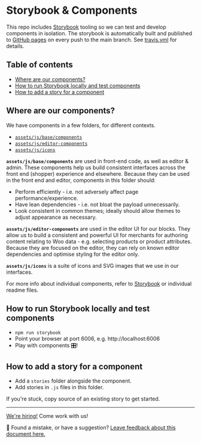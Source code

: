 # Storybook & Components <!-- omit in toc -->

This repo includes [Storybook](https://storybook.js.org) tooling so we can test and develop components in isolation. The storybook is automatically built and published to [GitHub pages](https://woocommerce.github.io/woocommerce-gutenberg-products-block/) on every push to the main branch. See [travis.yml](https://github.com/woocommerce/woocommerce-gutenberg-products-block/blob/trunk/.travis.yml) for details.

## Table of contents <!-- omit in toc -->

- [Where are our components?](#where-are-our-components)
- [How to run Storybook locally and test components](#how-to-run-storybook-locally-and-test-components)
- [How to add a story for a component](#how-to-add-a-story-for-a-component)
## Where are our components?

We have components in a few folders, for different contexts.

- [`assets/js/base/components`](https://github.com/woocommerce/woocommerce-gutenberg-products-block/tree/trunk/assets/js/base/components)
- [`assets/js/editor-components`](https://github.com/woocommerce/woocommerce-gutenberg-products-block/tree/trunk/assets/js/editor-components)
- [`assets/js/icons`](https://github.com/woocommerce/woocommerce-gutenberg-products-block/tree/trunk/assets/js/icons)

__`assets/js/base/components`__ are used in front-end code, as well as editor & admin.
These components help us build consistent interfaces across the front end (shopper) experience and elsewhere.
Because they can be used in the front end and editor, components in this folder should:

-  Perform efficiently - i.e. not adversely affect page performance/experience.
-  Have lean dependencies - i.e. not bloat the payload unnecessarily.
-  Look consistent in common themes; ideally should allow themes to adjust appearance as necessary.

__`assets/js/editor-components`__ are used in the editor UI for our blocks.
They allow us to build a consistent and powerful UI for merchants for authoring content relating to Woo data - e.g. selecting products or product attributes. Because they are focused on the editor, they can rely on known editor dependencies and optimise styling for the editor only.

__`assets/js/icons`__ is a suite of icons and SVG images that we use in our interfaces.

For more info about individual components, refer to [Storybook](https://woocommerce.github.io/woocommerce-gutenberg-products-block/) or individual readme files.

## How to run Storybook locally and test components

- `npm run storybook`
- Point your browser at port 6006, e.g. http://localhost:6006
- Play with components 🎛!

## How to add a story for a component

- Add a `stories` folder alongside the component.
- Add stories in `.js` files in this folder.

If you're stuck, copy source of an existing story to get started.

<!-- FEEDBACK -->

---

[We're hiring!](https://woocommerce.com/careers/) Come work with us!

🐞 Found a mistake, or have a suggestion? [Leave feedback about this document here.](https://github.com/woocommerce/woocommerce-gutenberg-products-block/issues/new?assignees=&labels=type%3A+documentation&template=--doc-feedback.md&title=Feedback%20on%20./docs/contributors/storybook-and-components.md)
<!-- /FEEDBACK -->

